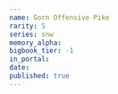 ```yaml
---
name: Gorn Offensive Pike
rarity: 5
series: snw
memory_alpha:
bigbook_tier: -1
in_portal:
date:
published: true
---
```



